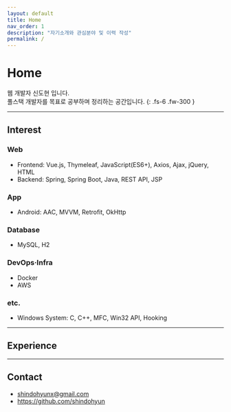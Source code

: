 ```yaml
---
layout: default
title: Home
nav_order: 1
description: "자기소개와 관심분야 및 이력 작성"
permalink: /
---
```


# Home
웹 개발자 신도현 입니다.  
풀스택 개발자를 목표로 공부하며 정리하는 공간입니다.
{: .fs-6 .fw-300 }

---

## Interest
### Web
- Frontend: Vue.js, Thymeleaf, JavaScript(ES6+), Axios, Ajax, jQuery, HTML
- Backend: Spring, Spring Boot, Java, REST API, JSP

### App
- Android: AAC, MVVM, Retrofit, OkHttp

### Database
- MySQL, H2

### DevOps·Infra
- Docker
- AWS

### etc.
- Windows System: C, C++, MFC, Win32 API, Hooking

---

## Experience

---

## Contact
- <a href="mailto:shindohyunx@gmail.com">shindohyunx@gmail.com</a>
- <a href="https://github.com/shindohyun">https://github.com/shindohyun</a>
